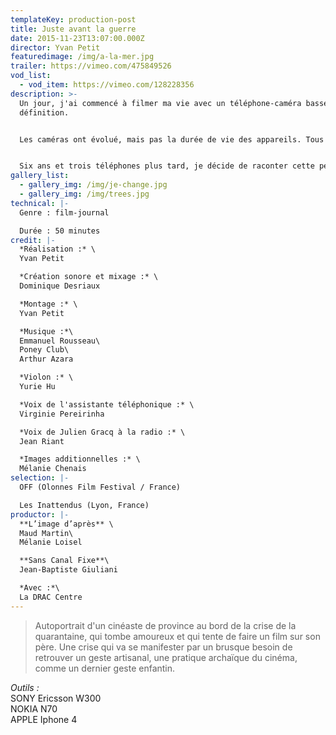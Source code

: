 ```yaml
---
templateKey: production-post
title: Juste avant la guerre
date: 2015-11-23T13:07:00.000Z
director: Yvan Petit
featuredimage: /img/a-la-mer.jpg
trailer: https://vimeo.com/475849526
vod_list:
  - vod_item: https://vimeo.com/128228356
description: >-
  Un jour, j'ai commencé à filmer ma vie avec un téléphone-caméra basse
  définition.


  Les caméras ont évolué, mais pas la durée de vie des appareils. Tous les deux ans, je devais changer de téléphone et à chaque fois, l'image était plus nette, sans appel. 


  Six ans et trois téléphones plus tard, je décide de raconter cette période de mon existence.
gallery_list:
  - gallery_img: /img/je-change.jpg
  - gallery_img: /img/trees.jpg
technical: |-
  Genre : film-journal

  Durée : 50 minutes
credit: |-
  *Réalisation :* \
  Yvan Petit

  *Création sonore et mixage :* \
  Dominique Desriaux

  *Montage :* \
  Yvan Petit

  *Musique :*\
  Emmanuel Rousseau\
  Poney Club\
  Arthur Azara

  *Violon :* \
  Yurie Hu

  *Voix de l'assistante téléphonique :* \
  Virginie Pereirinha

  *Voix de Julien Gracq à la radio :* \
  Jean Riant

  *Images additionnelles :* \
  Mélanie Chenais
selection: |-
  OFF (Olonnes Film Festival / France)

  Les Inattendus (Lyon, France)
productor: |-
  **L’image d’après** \
  Maud Martin\
  Mélanie Loisel

  **Sans Canal Fixe**\
  Jean-Baptiste Giuliani

  *Avec :*\
  La DRAC Centre
---
```

> Autoportrait d'un cinéaste de province au bord de la crise de la quarantaine, qui tombe amoureux et qui tente de faire un film sur son père. Une crise qui va se manifester par un brusque besoin de retrouver un geste artisanal, une pratique archaïque du cinéma, comme un dernier geste enfantin.

*Outils :*\
SONY Ericsson W300\
NOKIA N70\
APPLE Iphone 4